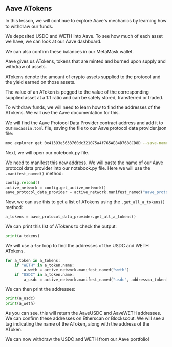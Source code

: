 ## Aave ATokens

In this lesson, we will continue to explore Aave's mechanics by learning how to withdraw our funds. 

We deposited USDC and WETH into Aave. To see how much of each asset we have, we can look at our Aave dashboard. 

We can also confirm these balances in our MetaMask wallet.

Aave gives us ATokens, tokens that are minted and burned upon supply and withdraw of assets. 

ATokens denote the amount of crypto assets supplied to the protocol and the yield earned on those assets.

The value of an AToken is pegged to the value of the corresponding supplied asset at a 1:1 ratio and can be safely stored, transferred or traded.

To withdraw funds, we will need to learn how to find the addresses of the ATokens. We will use the Aave documentation for this.

We will find the Aave Protocol Data Provider contract address and add it to our `mocassin.toml` file, saving the file to our Aave protocol data provider.json file:

```bash
moc explorer get 0x41393e5633760dc321075a4f765AE84D7688CD8D --save-name aave_protocol_data_provider
```

Next, we will open our notebook.py file.

We need to manifest this new address. We will paste the name of our Aave protocol data provider into our notebook.py file.  Here we will use the `.manifest_named()` method:

```python
config.reload()
active_network = config.get_active_network()
aave_protocol_data_provider = active_network.manifest_named("aave_protocol_data_provider")
```

Now, we can use this to get a list of ATokens using the `.get_all_a_tokens()` method:

```python
a_tokens = aave_protocol_data_provider.get_all_a_tokens()
```

We can print this list of ATokens to check the output:

```python
print(a_tokens)
```

We will use a `for` loop to find the addresses of the USDC and WETH ATokens.

```python
for a_token in a_tokens:
    if "WETH" in a_token.name:
        a_weth = active_network.manifest_named("weth")
    if "USDC" in a_token.name:
        a_usdc = active_network.manifest_named("usdc", address=a_token[1])
```

We can then print the addresses:

```python
print(a_usdc)
print(a_weth)
```

As you can see, this will return the AaveUSDC and AaveWETH addresses. We can confirm these addresses on Etherscan or Blockscout.  We will see a tag indicating the name of the AToken, along with the address of the AToken. 

We can now withdraw the USDC and WETH from our Aave portfolio!